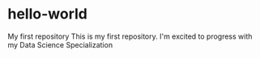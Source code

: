 # hello-world
My first repository
This is my first repository. I'm excited to progress with my Data Science Specialization

